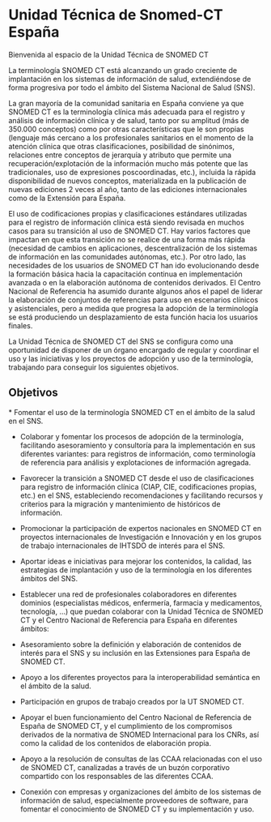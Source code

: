 # Unidad Técnica de Snomed-CT España
Bienvenida al espacio de la Unidad Técnica de SNOMED CT

La terminología SNOMED CT está alcanzando un grado creciente de implantación en los sistemas de información de salud, extendiéndose de forma progresiva por todo el ámbito del Sistema Nacional de Salud (SNS). 

La gran mayoría de la comunidad sanitaria en España conviene ya  que SNOMED CT es la terminología clínica más adecuada para el registro y análisis de información clínica y de salud, tanto por su amplitud (más de 350.000 conceptos) como por otras características que le son propias (lenguaje más cercano a los profesionales sanitarios en el momento de la atención clínica que otras clasificaciones, posibilidad de sinónimos, relaciones entre conceptos de jerarquía y atributo que permite una recuperación/explotación de la información mucho más potente que las tradicionales, uso de expresiones poscoordinadas, etc.), incluida la rápida disponibilidad de nuevos conceptos, materializada en la publicación de nuevas ediciones 2 veces al año, tanto de las ediciones internacionales como de la Extensión para España.  

El uso de codificaciones propias y clasificaciones estándares utilizadas para el registro de información clínica está siendo revisada en muchos casos para su transición al uso de SNOMED CT. Hay varios factores que impactan en que esta transición no se realice de una forma más rápida (necesidad de cambios en aplicaciones, descentralización de los sistemas de información en las comunidades autónomas, etc.). Por otro lado, las necesidades de los usuarios de SNOMED CT han ido evolucionando desde la formación básica hacia la capacitación continua en implementación avanzada o en la elaboración autónoma de contenidos derivados. El Centro Nacional de Referencia ha asumido durante algunos años el papel de liderar la elaboración de conjuntos de referencias para uso en escenarios clínicos y asistenciales, pero a medida que progresa la adopción de la terminología se está produciendo un desplazamiento de esta función hacia los usuarios finales.

La Unidad Técnica de SNOMED CT del SNS se configura como una oportunidad de disponer de un órgano encargado de regular y coordinar el uso y las iniciativas y los proyectos de adopción y uso de la terminología, trabajando para conseguir los siguientes objetivos.

<H2>Objetivos</h2>
* Fomentar el uso de la terminología SNOMED CT en el ámbito de la salud en el SNS.

* Colaborar y fomentar los procesos de adopción de la terminología, facilitando asesoramiento y consultoría para la implementación en sus diferentes variantes: para registros de información, como terminología de referencia para análisis y explotaciones de información agregada.

* Favorecer la transición a SNOMED CT desde el uso de clasificaciones para registro de información clínica (CIAP, CIE, codificaciones propias, etc.) en el SNS, estableciendo recomendaciones y facilitando recursos y criterios para la migración y mantenimiento de históricos de información.

* Promocionar la participación de expertos nacionales en SNOMED CT en proyectos internacionales de Investigación e Innovación y en los grupos de trabajo internacionales de IHTSDO de interés para el SNS.

* Aportar ideas e iniciativas para mejorar los contenidos, la calidad, las estrategias de implantación y uso de la terminología en los diferentes ámbitos del SNS.

* Establecer una red de profesionales colaboradores en diferentes dominios (especialistas médicos, enfermería, farmacia y medicamentos, tecnología, ...) que puedan colaborar con la Unidad Técnica de SNOMED CT y el Centro Nacional de Referencia para España en diferentes ámbitos:

* Asesoramiento sobre la definición y elaboración de contenidos de interés para el SNS y su inclusión en las Extensiones para España de SNOMED CT.

* Apoyo a los diferentes proyectos para la interoperabilidad semántica en el ámbito de la salud.

* Participación en grupos de trabajo creados por la UT SNOMED CT.

* Apoyar el buen funcionamiento del Centro Nacional de Referencia de España de SNOMED CT, y el cumplimiento de los compromisos derivados de la normativa de SNOMED Internacional para los CNRs, así como la calidad de los contenidos de elaboración propia.

* Apoyo a la resolución de consultas de las CCAA relacionadas con el uso de SNOMED CT, canalizadas a través de un buzón corporativo compartido con los responsables de las diferentes CCAA.

* Conexión con empresas y organizaciones del ámbito de los sistemas de información de salud, especialmente proveedores de software, para fomentar el conocimiento de SNOMED CT y su implementación y uso.
